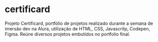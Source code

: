 # certificard

Projeto Certificard, portfólio de projetos realizado durante a semana de imersão dev na Alura, utilização de HTML, CSS, Javascritp, Codepen, Figma. Reúne diversos projetos embutidos no portfolio final.

